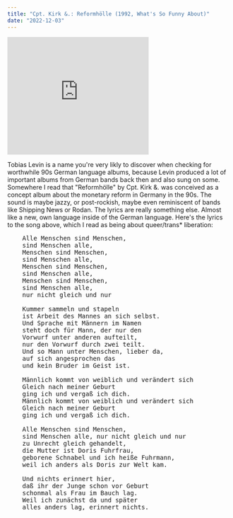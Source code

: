 ```yaml
---
title: "Cpt. Kirk &.: Reformhölle (1992, What's So Funny About)"
date: "2022-12-03"
---
```


<iframe allowfullscreen="" class="YOUTUBE-iframe-video" data-thumbnail-src="https://i.ytimg.com/vi/fmDj9VDCl7Y/0.jpg" frameborder="0" height="266" src="https://www.youtube.com/embed/fmDj9VDCl7Y?feature=player_embedded" width="320"></iframe>
<br />

Tobias Levin is a name you're very likly to discover when checking for worthwhile 90s German language albums, because Levin produced a lot of important albums from German bands back then and also sung on some. Somewhere I read that "Reformhölle" by Cpt. Kirk &. was conceived as a concept album about the monetary reform in Germany in the 90s. The sound is maybe jazzy, or post-rockish, maybe even reminiscent of bands like Shipping News or Rodan. The lyrics are really something else. Almost like a new, own language inside of the German language. Here's the lyrics to the song above, which I read as being about queer/trans* liberation:

<pre>
    Alle Menschen sind Menschen,
    sind Menschen alle,
    Menschen sind Menschen,
    sind Menschen alle,
    Menschen sind Menschen,
    sind Menschen alle,
    Menschen sind Menschen,
    sind Menschen alle,
    nur nicht gleich und nur

    Kummer sammeln und stapeln
    ist Arbeit des Mannes an sich selbst.
    Und Sprache mit Männern im Namen
    steht doch für Mann, der nur den
    Vorwurf unter anderen aufteilt,
    nur den Vorwurf durch zwei teilt.
    Und so Mann unter Menschen, lieber da,
    auf sich angesprochen das
    und kein Bruder im Geist ist.

    Männlich kommt von weiblich und verändert sich
    Gleich nach meiner Geburt
    ging ich und vergaß ich dich.
    Männlich kommt von weiblich und verändert sich
    Gleich nach meiner Geburt
    ging ich und vergaß ich dich.

    Alle Menschen sind Menschen,
    sind Menschen alle, nur nicht gleich und nur
    zu Unrecht gleich gehandelt,
    die Mutter ist Doris Fuhrfrau,
    geborene Schnabel und ich heiße Fuhrmann,
    weil ich anders als Doris zur Welt kam.

    Und nichts erinnert hier,
    daß ihr der Junge schon vor Geburt
    schonmal als Frau im Bauch lag.
    Weil ich zunächst da und später
    alles anders lag, erinnert nichts.
</pre>
